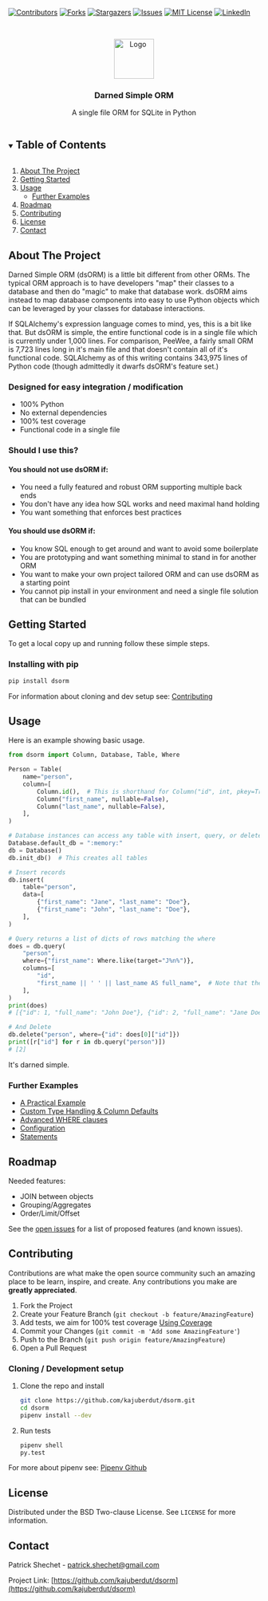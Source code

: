 <!--
*** Thanks for checking out the Best-README-Template. If you have a suggestion
*** that would make this better, please fork the repo and create a pull request
*** or simply open an issue with the tag "enhancement".
*** Thanks again! Now go create something AMAZING! :D
***
***
***
*** To avoid retyping too much info. Do a search and replace for the following:
*** kajuberdut, dsORM, twitter_handle, patrick.shechet@gmail.com, Darned Simple ORM, A single file ORM for SQLite in Python
-->



<!-- PROJECT SHIELDS -->
<!--
*** I'm using markdown "reference style" links for readability.
*** Reference links are enclosed in brackets [ ] instead of parentheses ( ).
*** See the bottom of this document for the declaration of the reference variables
*** for contributors-url, forks-url, etc. This is an optional, concise syntax you may use.
*** https://www.markdownguide.org/basic-syntax/#reference-style-links
-->
[![Contributors][contributors-shield]][contributors-url]
[![Forks][forks-shield]][forks-url]
[![Stargazers][stars-shield]][stars-url]
[![Issues][issues-shield]][issues-url]
[![MIT License][license-shield]][license-url]
[![LinkedIn][linkedin-shield]][linkedin-url]



<!-- PROJECT LOGO -->
<br />
<p align="center">
  <a href="https://github.com/kajuberdut/dsorm">
    <img src="https://github.com/kajuberdut/dsorm/blob/main/images/logo.png?raw=true" alt="Logo" width="80" height="80">
  </a>

  <h3 align="center">Darned Simple ORM</h3>

  <p align="center">
    A single file ORM for SQLite in Python
  </p>
</p>



<!-- TABLE OF CONTENTS -->
<details open="open">
  <summary><h2 style="display: inline-block">Table of Contents</h2></summary>
  <ol>
    <li>
      <a href="#about-the-project">About The Project</a>
    </li>
    <li>
      <a href="#getting-started">Getting Started</a>
    </li>
    <li><a href="#usage">Usage</a>
      <ul>
        <li><a href="#further-examples">Further Examples</a></li>
      </ul>
    </li>
    <li><a href="#roadmap">Roadmap</a></li>
    <li><a href="#contributing">Contributing</a></li>
    <li><a href="#license">License</a></li>
    <li><a href="#contact">Contact</a></li>
  </ol>
</details>



<!-- ABOUT THE PROJECT -->
## About The Project

Darned Simple ORM (dsORM) is a little bit different from other ORMs.
The typical ORM approach is to have developers "map" their classes to a database and then do "magic" to make that database work.
dsORM aims instead to map database components into easy to use Python objects which can be leveraged by your classes for database interactions.

If SQLAlchemy's expression language comes to mind, yes, this is a bit like that. But dsORM is simple, the entire functional code is in a single file which is currently under 1,000 lines.
For comparison, PeeWee, a fairly small ORM is 7,723 lines long in it's main file and that doesn't contain all of it's functional code.
SQLAlchemy as of this writing contains 343,975 lines of Python code (though admittedly it dwarfs dsORM's feature set.)


### Designed for easy integration / modification

* 100% Python 
* No external dependencies
* 100% test coverage
* Functional code in a single file

### Should I use this?
#### You should **not** use dsORM if:
* You need a fully featured and robust ORM supporting multiple back ends
* You don't have any idea how SQL works and need maximal hand holding
* You want something that enforces best practices

#### You should use dsORM if:
* You know SQL enough to get around and want to avoid some boilerplate
* You are prototyping and want something minimal to stand in for another ORM
* You want to make your own project tailored ORM and can use dsORM as a starting point
* You cannot pip install in your environment and need a single file solution that can be bundled

<!-- GETTING STARTED -->
## Getting Started

To get a local copy up and running follow these simple steps.

### Installing with pip

  ```sh
  pip install dsorm
  ```

For information about cloning and dev setup see: [Contributing](#Contributing)


<!-- USAGE EXAMPLES -->
## Usage
Here is an example showing basic usage.

```python
from dsorm import Column, Database, Table, Where

Person = Table(
    name="person",
    column=[
        Column.id(),  # This is shorthand for Column("id", int, pkey=True)
        Column("first_name", nullable=False),
        Column("last_name", nullable=False),
    ],
)

# Database instances can access any table with insert, query, or delete.
Database.default_db = ":memory:"
db = Database()
db.init_db()  # This creates all tables

# Insert records
db.insert(
    table="person",
    data=[
        {"first_name": "Jane", "last_name": "Doe"},
        {"first_name": "John", "last_name": "Doe"},
    ],
)

# Query returns a list of dicts of rows matching the where
does = db.query(
    "person",
    where={"first_name": Where.like(target="J%n%")},
    columns=[
        "id",
        "first_name || ' ' || last_name AS full_name",  # Note that the columns can be sql
    ],
)
print(does)
# [{"id": 1, "full_name": "John Doe"}, {"id": 2, "full_name": "Jane Doe"}]

# And Delete
db.delete("person", where={"id": does[0]["id"]})
print([r["id"] for r in db.query("person")])
# [2]
```

It's darned simple.

### Further Examples
* [A Practical Example](https://github.com/kajuberdut/dsorm/blob/main/examples/PracticalExample.py)
* [Custom Type Handling & Column Defaults](https://github.com/kajuberdut/dsorm/blob/main/examples/CustomTypeHandlerAndDefault.py)
* [Advanced WHERE clauses](https://github.com/kajuberdut/dsorm/blob/main/examples/AdvancedWhere.py)
* [Configuration](https://github.com/kajuberdut/dsorm/blob/main/examples/AdvancedConfiguration.py)
* [Statements](https://github.com/kajuberdut/dsorm/blob/main/examples/Statements.py)


<!-- ROADMAP -->
## Roadmap

Needed features:
* JOIN between objects
* Grouping/Aggregates
* Order/Limit/Offset

See the [open issues](https://github.com/kajuberdut/dsorm/issues) for a list of proposed features (and known issues).



<!-- CONTRIBUTING -->
## Contributing

Contributions are what make the open source community such an amazing place to be learn, inspire, and create. Any contributions you make are **greatly appreciated**.

1. Fork the Project
2. Create your Feature Branch (`git checkout -b feature/AmazingFeature`)
3. Add tests, we aim for 100% test coverage [Using Coverage](https://coverage.readthedocs.io/en/coverage-5.3.1/#using-coverage-py)
4. Commit your Changes (`git commit -m 'Add some AmazingFeature'`)
5. Push to the Branch (`git push origin feature/AmazingFeature`)
6. Open a Pull Request

### Cloning / Development setup
1. Clone the repo and install
    ```sh
    git clone https://github.com/kajuberdut/dsorm.git
    cd dsorm
    pipenv install --dev
    ```
2. Run tests
    ```sh
    pipenv shell
    py.test
    ```
  For more about pipenv see: [Pipenv Github](https://github.com/pypa/pipenv)



<!-- LICENSE -->
## License

Distributed under the BSD Two-clause License. See `LICENSE` for more information.



<!-- CONTACT -->
## Contact

Patrick Shechet - patrick.shechet@gmail.com

Project Link: [https://github.com/kajuberdut/dsorm](https://github.com/kajuberdut/dsorm)




<!-- MARKDOWN LINKS & IMAGES -->
<!-- https://www.markdownguide.org/basic-syntax/#reference-style-links -->
[contributors-shield]: https://img.shields.io/github/contributors/kajuberdut/dsorm.svg?style=for-the-badge
[contributors-url]: https://github.com/kajuberdut/dsorm/graphs/contributors
[forks-shield]: https://img.shields.io/github/forks/kajuberdut/dsorm.svg?style=for-the-badge
[forks-url]: https://github.com/kajuberdut/dsorm/network/members
[stars-shield]: https://img.shields.io/github/stars/kajuberdut/dsorm.svg?style=for-the-badge
[stars-url]: https://github.com/kajuberdut/dsorm/stargazers
[issues-shield]: https://img.shields.io/github/issues/kajuberdut/dsorm.svg?style=for-the-badge
[issues-url]: https://github.com/kajuberdut/dsorm/issues
[license-shield]: https://img.shields.io/badge/License-BSD%202--Clause-orange.svg?style=for-the-badge
[license-url]: https://github.com/kajuberdut/dsorm/blob/main/LICENSE
[linkedin-shield]: https://img.shields.io/badge/-LinkedIn-black.svg?style=for-the-badge&logo=linkedin&colorB=555
[linkedin-url]: https://www.linkedin.com/in/patrick-shechet